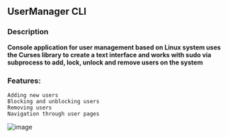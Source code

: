 ## UserManager CLI
### Description
**Console application for user management based on Linux system
uses the Curses library to create a text interface and works with sudo via subprocess to add, lock, unlock and remove users on the system**

 ### Features:
    Adding new users
    Blocking and unblocking users
    Removing users
    Navigation through user pages

![image](https://github.com/user-attachments/assets/23ba35ee-c197-43fa-bf6a-b4ca1a0bf356)
